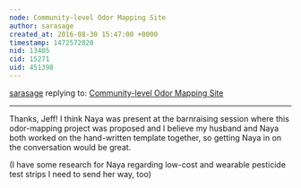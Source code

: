 ```yaml
---
node: Community-level Odor Mapping Site
author: sarasage
created_at: 2016-08-30 15:47:00 +0000
timestamp: 1472572020
nid: 13405
cid: 15271
uid: 451398
---
```




[sarasage](../profile/sarasage) replying to: [Community-level Odor Mapping Site](../notes/sarasage/08-29-2016/community-level-odor-mapping-site)

----
Thanks, Jeff! I think Naya was present at the barnraising session where this odor-mapping project was proposed and I believe my husband and Naya both worked on the hand-written template together, so getting Naya in on the conversation would be great.

(I have some research for Naya regarding low-cost and wearable pesticide test strips I need to send her way, too)